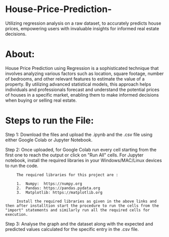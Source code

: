 # House-Price-Prediction-
Utilizing regression analysis on a raw dataset, to accurately predicts house prices, empowering users with invaluable insights for informed real estate decisions.

About:
======

House Price Prediction using Regression is a sophisticated technique that involves analyzing various factors such as location, square footage, number of bedrooms, and other relevant features to estimate the value of a property. By utilizing advanced statistical models, this approach helps individuals and professionals forecast and understand the potential prices of houses in a specific market, enabling them to make informed decisions when buying or selling real estate.


Steps to run the File:
======

Step 1:  Download the files and upload the .ipynb and the .csv file using either Google Colab or Jupyter Notebook.

Step 2:  Once uploaded, for Google Colab run every cell starting from the first one to reach the output or click on "Run All" cells.
         For Jupyter notebook, install the required libraries in your Windows/MAC/Linux devices to run the code.
         
         The required libraries for this project are :
         
         1.  Numpy:  https://numpy.org
         2.  Pandas: https://pandas.pydata.org
         3.  Matplotlib: https://matplotlib.org
         
         Install the required libraries as given in the above links and then after installtion start the procedure to run the cells from the "import" statements and similarly run all the required cells for execution.
         
Step 3:  Analyse the graph and the dataset along with the expected and predicted values calculated for the specific entry in the .csv file.



